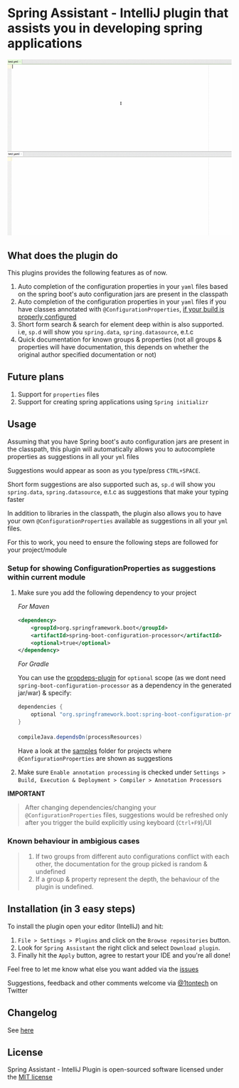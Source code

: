 Spring Assistant - IntelliJ plugin that assists you in developing spring applications
=====================================================================================

![Plugin in action](help.gif)

## What does the plugin do

This plugins provides the following features as of now.

1. Auto completion of the configuration properties in your `yaml` files based on the spring boot's auto configuration jars are present in the classpath
2. Auto completion of the configuration properties in your `yaml` files if you have classes annotated with `@ConfigurationProperties`, [if your build is properly configured](#setup-for-showing-configurationproperties-as-suggestions-within-current-module)
3. Short form search & search for element deep within is also supported. i.e, `sp.d` will show you `spring.data`, `spring.datasource`, e.t.c
4. Quick documentation for known groups & properties (not all groups & properties will have documentation, this depends on whether the original author specified documentation or not)

## Future plans

1. Support for `properties` files
2. Support for creating spring applications using `Spring initializr`

## Usage

Assuming that you have Spring boot's auto configuration jars are present in the classpath, this plugin will automatically allows you to autocomplete properties as suggestions in all your `yml` files

Suggestions would appear as soon as you type/press `CTRL+SPACE`.

Short form suggestions are also supported such as, `sp.d` will show you `spring.data`, `spring.datasource`, e.t.c as suggestions that make your typing faster

In addition to libraries in the classpath, the plugin also allows you to have your own `@ConfigurationProperties` available as suggestions in all your `yml` files.

For this to work, you need to ensure the following steps are followed for your project/module

### Setup for showing ConfigurationProperties as suggestions within current module

1. Make sure you add the following dependency to your project

    *For Maven*

    ```xml
    <dependency>
        <groupId>org.springframework.boot</groupId>
        <artifactId>spring-boot-configuration-processor</artifactId>
        <optional>true</optional>
    </dependency>
    ```
    *For Gradle*

    You can use the [propdeps-plugin](https://github.com/spring-gradle-plugins/propdeps-plugin) for `optional` scope (as we dont need `spring-boot-configuration-processor` as a dependency in the generated jar/war) & specify:

    ```gradle
    dependencies {
        optional "org.springframework.boot:spring-boot-configuration-processor"
    }

    compileJava.dependsOn(processResources)
    ```

    Have a look at the [samples](samples/) folder for projects where `@ConfigurationProperties` are shown as suggestions

2. Make sure `Enable annotation processing` is checked under `Settings > Build, Execution & Deployment > Compiler > Annotation Processors`


**IMPORTANT**
> After changing dependencies/changing your `@ConfigurationProperties` files, suggestions would be refreshed only after you trigger the build explicitly using keyboard (`Ctrl+F9`)/UI

### Known behaviour in ambigious cases

> 1. If two groups from different auto configurations conflict with each other, the documentation for the group picked is random & undefined
> 2. If a group & property represent the depth, the behaviour of the plugin is undefined.

## Installation (in 3 easy steps)

To install the plugin open your editor (IntelliJ) and hit:

1. `File > Settings > Plugins` and click on the `Browse repositories` button.
2. Look for `Spring Assistant` the right click and select `Download plugin`.
3. Finally hit the `Apply` button, agree to restart your IDE and you're all done!

Feel free to let me know what else you want added via the [issues](https://github.com/1tontech/intellij-spring-assistant/issues)

Suggestions, feedback and other comments welcome via [@1tontech](https://twitter.com/1tontech) on Twitter

## Changelog

See [here](CHANGELOG.md)

## License

Spring Assistant - IntelliJ Plugin is open-sourced software licensed under the [MIT license](http://opensource.org/licenses/MIT)
